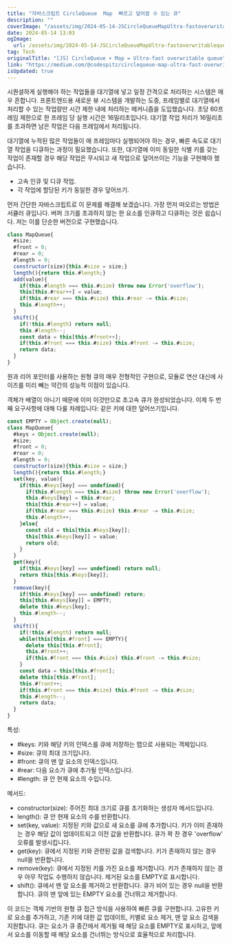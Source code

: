 ```yaml
---
title: "자바스크립트 CircleQueue  Map  빠르고 덮어쓸 수 있는 큐"
description: ""
coverImage: "/assets/img/2024-05-14-JSCircleQueueMapUltra-fastoverwritablequeue_0.png"
date: 2024-05-14 13:03
ogImage: 
  url: /assets/img/2024-05-14-JSCircleQueueMapUltra-fastoverwritablequeue_0.png
tag: Tech
originalTitle: "[JS] CircleQueue + Map = Ultra-fast overwritable queue"
link: "https://medium.com/@codespitz/circlequeue-map-ultra-fast-overwritable-queue-c8cfb60981d3"
isUpdated: true
---
```





시퀀셜하게 실행해야 하는 작업들을 대기열에 넣고 일정 간격으로 처리하는 시스템은 매우 흔합니다. 프론트엔드용 새로운 뷰 시스템을 개발하는 도중, 프레임별로 대기열에서 처리할 수 있는 작업량만 시간 제한 내에 처리하는 메커니즘을 도입했습니다. 초당 60프레임 제한으로 한 프레임 당 실행 시간은 16밀리초입니다. 대기열 작업 처리가 16밀리초를 초과하면 남은 작업은 다음 프레임에서 처리됩니다.

대기열에 누적된 많은 작업들이 매 프레임마다 실행되어야 하는 경우, 빠른 속도로 대기열 작업을 디큐하는 과정이 필요했습니다. 또한, 대기열에 이미 동일한 식별 키를 갖는 작업이 존재할 경우 해당 작업은 무시되고 새 작업으로 덮어쓰이는 기능을 구현해야 했습니다.

- 고속 인큐 및 디큐 작업.
- 각 작업에 할당된 키가 동일한 경우 덮어쓰기.

먼저 간단한 자바스크립트로 이 문제를 해결해 보겠습니다. 가장 먼저 떠오르는 방법은 서큘러 큐입니다. 버퍼 크기를 초과하지 않는 한 요소를 인큐하고 디큐하는 것은 쉽습니다. 저는 이를 단순한 버전으로 구현했습니다.



```js
class MapQueue{
  #size;
  #front = 0;
  #rear = 0;
  #length = 0;
  constructor(size){this.#size = size;}
  length(){return this.#length;}
  add(value){
    if(this.#length === this.#size) throw new Error('overflow');
    this[this.#rear++] = value;
    if(this.#rear === this.#size) this.#rear -= this.#size;
    this.#length++;
  }
  shift(){
    if(!this.#length) return null;
    this.#length--;
    const data = this[this.#front++];
    if(this.#front === this.#size) this.#front -= this.#size;
    return data;
  }
}
```

원과 리어 포인터를 사용하는 원형 큐의 매우 전형적인 구현으로, 모듈로 연산 대신에 사이즈를 미리 빼는 약간의 성능적 이점이 있습니다.

객체가 배열이 아니기 때문에 이미 이것만으로 초고속 큐가 완성되었습니다. 이제 두 번째 요구사항에 대해 다룰 차례입니다: 같은 키에 대한 덮어쓰기입니다.

```js
const EMPTY = Object.create(null);
class MapQueue{
  #keys = Object.create(null);
  #size;
  #front = 0;
  #rear = 0;
  #length = 0;
  constructor(size){this.#size = size;}
  length(){return this.#length;}
  set(key, value){
    if(this.#keys[key] === undefined){
      if(this.#length === this.#size) throw new Error('overflow');
      this.#keys[key] = this.#rear;
      this[this.#rear++] = value;
      if(this.#rear === this.#size) this.#rear -= this.#size;
      this.#length++;
    }else{
      const old = this[this.#keys[key]];
      this[this.#keys[key]] = value;
      return old;
    }
  }
  get(key){
    if(this.#keys[key] === undefined) return null;
    return this[this.#keys[key]];
  }
  remove(key){
    if(this.#keys[key] === undefined) return;
    this[this.#keys[key]] = EMPTY;
    delete this.#keys[key];
    this.#length--;
  }
  shift(){
    if(!this.#length) return null;
    while(this[this.#front] === EMPTY){
      delete this[this.#front];
      this.#front++;
      if(this.#front === this.#size) this.#front -= this.#size;
    }
    const data = this[this.#front];
    delete this[this.#front];
    this.#front++;
    if(this.#front === this.#size) this.#front -= this.#size;
    this.#length--;
    return data;
  }
}
```



특성:
- #keys: 키와 해당 키의 인덱스를 큐에 저장하는 맵으로 사용되는 객체입니다.
- #size: 큐의 최대 크기입니다.
- #front: 큐의 맨 앞 요소의 인덱스입니다.
- #rear: 다음 요소가 큐에 추가될 인덱스입니다.
- #length: 큐 안 현재 요소의 수입니다.

메서드:
- constructor(size): 주어진 최대 크기로 큐를 초기화하는 생성자 메서드입니다.
- length(): 큐 안 현재 요소의 수를 반환합니다.
- set(key, value): 지정된 키와 값으로 새 요소를 큐에 추가합니다. 키가 이미 존재하는 경우 해당 값이 업데이트되고 이전 값을 반환합니다. 큐가 꽉 찬 경우 'overflow' 오류를 발생시킵니다.
- get(key): 큐에서 지정된 키와 관련된 값을 검색합니다. 키가 존재하지 않는 경우 null을 반환합니다.
- remove(key): 큐에서 지정된 키를 가진 요소를 제거합니다. 키가 존재하지 않는 경우 아무 작업도 수행하지 않습니다. 제거된 요소를 EMPTY로 표시합니다.
- shift(): 큐에서 맨 앞 요소를 제거하고 반환합니다. 큐가 비어 있는 경우 null을 반환합니다. 큐의 맨 앞에 있는 EMPTY 요소를 건너뛰고 제거합니다.

이 코드는 객체 기반의 원형 큐 접근 방식을 사용하여 빠른 큐를 구현합니다. 고유한 키로 요소를 추가하고, 기존 키에 대한 값 업데이트, 키별로 요소 제거, 맨 앞 요소 검색을 지원합니다. 큐는 요소가 큐 중간에서 제거될 때 해당 요소를 EMPTY로 표시하고, 앞에서 요소를 이동할 때 해당 요소를 건너뛰는 방식으로 효율적으로 처리합니다.